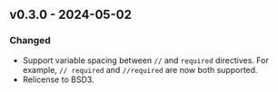 ## v0.3.0 - 2024-05-02
### Changed
- Support variable spacing between `//` and `required` directives.
  For example, `// required` and `//required` are now both supported.
- Relicense to BSD3.
